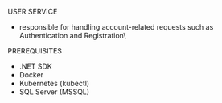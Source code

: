 USER SERVICE
- responsible for handling account-related requests such as Authentication and Registration\

PREREQUISITES
- .NET SDK
- Docker
- Kubernetes (kubectl)
- SQL Server (MSSQL)
